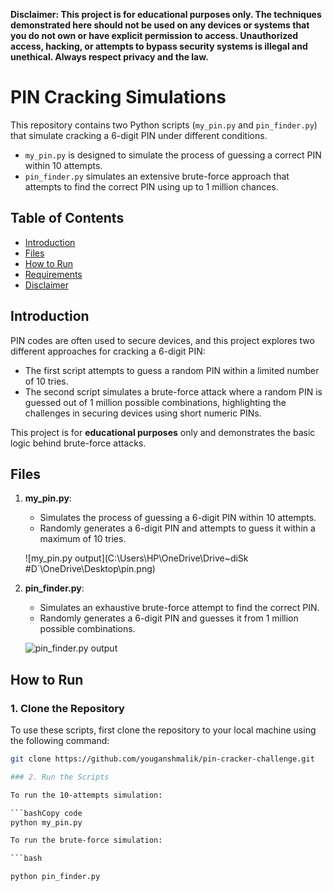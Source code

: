 **Disclaimer: This project is for educational purposes only. The techniques demonstrated here should not be used on any devices or systems that you do not own or have explicit permission to access. Unauthorized access, hacking, or attempts to bypass security systems is illegal and unethical. Always respect privacy and the law.**

# PIN Cracking Simulations

This repository contains two Python scripts (`my_pin.py` and `pin_finder.py`) that simulate cracking a 6-digit PIN under different conditions. 

- `my_pin.py` is designed to simulate the process of guessing a correct PIN within 10 attempts.
- `pin_finder.py` simulates an extensive brute-force approach that attempts to find the correct PIN using up to 1 million chances.

## Table of Contents
- [Introduction](#introduction)
- [Files](#files)
- [How to Run](#how-to-run)
- [Requirements](#requirements)
- [Disclaimer](#disclaimer)

## Introduction

PIN codes are often used to secure devices, and this project explores two different approaches for cracking a 6-digit PIN:
- The first script attempts to guess a random PIN within a limited number of 10 tries.
- The second script simulates a brute-force attack where a random PIN is guessed out of 1 million possible combinations, highlighting the challenges in securing devices using short numeric PINs.

This project is for **educational purposes** only and demonstrates the basic logic behind brute-force attacks. 

## Files

1. **my_pin.py**: 
    - Simulates the process of guessing a 6-digit PIN within 10 attempts.
    - Randomly generates a 6-digit PIN and attempts to guess it within a maximum of 10 tries.
    
    ![my_pin.py output](C:\Users\HP\OneDrive\Drive~diSk #D`\OneDrive\Desktop\pin.png)

2. **pin_finder.py**: 
    - Simulates an exhaustive brute-force attempt to find the correct PIN.
    - Randomly generates a 6-digit PIN and guesses it from 1 million possible combinations.
    
    ![pin_finder.py output](path_to_image/pin_finder_output.png)

## How to Run

### 1. Clone the Repository
To use these scripts, first clone the repository to your local machine using the following command:

```bash
git clone https://github.com/youganshmalik/pin-cracker-challenge.git

### 2. Run the Scripts

To run the 10-attempts simulation:

```bashCopy code
python my_pin.py

To run the brute-force simulation:

```bash

python pin_finder.py
